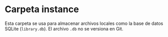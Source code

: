 # Carpeta instance
Esta carpeta se usa para almacenar archivos locales como la base de datos SQLite (`library.db`).
El archivo `.db` no se versiona en Git.
